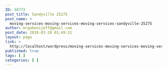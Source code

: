```yaml
---
ID: 10773
post_title: Sandyville 25275
post_name: >
  moving-services-moving-services-moving-services-sandyville-25275
author: mrgabonijeff@gmail.com
post_date: 2018-03-28 01:49:31
layout: page
link: >
  http://localhost/wordpress/moving-services-moving-services-moving-services-sandyville-25275/
published: true
tags: [ ]
categories: [ ]
---
```

